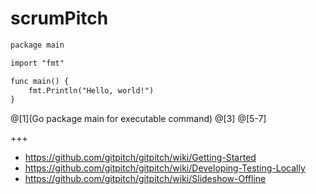 # scrumPitch

```html
package main

import "fmt"

func main() {
    fmt.Println("Hello, world!")
}
```
@[1](Go package main for executable command)
@[3]
@[5-7]

+++

* https://github.com/gitpitch/gitpitch/wiki/Getting-Started
* https://github.com/gitpitch/gitpitch/wiki/Developing-Testing-Locally
* https://github.com/gitpitch/gitpitch/wiki/Slideshow-Offline
